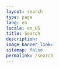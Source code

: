 ```yaml
---
layout: search
type: page
lang: en
locale: en_US
title: Search
description: 
image_banner_link: 
sitemap: false
permalink: /search
---
```

